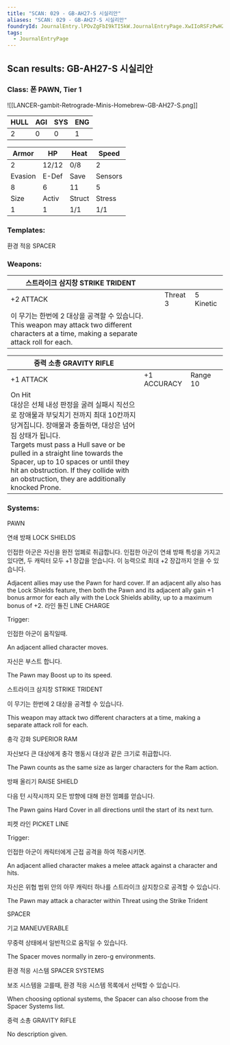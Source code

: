 ```yaml
---
title: "SCAN: 029 - GB-AH27-S 시실리안"
aliases: "SCAN: 029 - GB-AH27-S 시실리안"
foundryId: JournalEntry.lPOvZgFbI9kTI5kW.JournalEntryPage.XwIIoRSFzPwHZZxR
tags:
  - JournalEntryPage
---
```

## Scan results: GB-AH27-S 시실리안

### Class: 폰 PAWN, Tier 1

![[LANCER-gambit-Retrograde-Minis-Homebrew-GB-AH27-S.png]]

| HULL | AGI | SYS | ENG |
| --- | --- | --- | --- |
| 2 | 0 | 0 | 1 |

| Armor | HP | Heat | Speed |
| --- | --- | --- | --- |
| 2 | 12/12 | 0/8 | 2 |
| Evasion | E-Def | Save | Sensors |
| 8 | 6 | 11 | 5 |
| Size | Activ | Struct | Stress |
| 1 | 1 | 1/1 | 1/1 |

### Templates:

환경 적응 SPACER

### Weapons:

| 스트라이크 삼지창 STRIKE TRIDENT |  |  |  |
| --- | --- | --- | --- |
| +2 ATTACK |  | Threat 3 | 5 Kinetic |  |
| 이 무기는 한번에 2 대상을 공격할 수 있습니다.<br/>This weapon may attack two different characters at a time, making a separate attack roll for each. |  |  |  |  |  |

| 중력 소총 GRAVITY RIFLE |  |  |  |
| --- | --- | --- | --- |
| +1 ATTACK | +1 ACCURACY | Range 10 |  |  |
| On Hit<br/>대상은 선체 내성 판정을 굴려 실패시 직선으로 장애물과 부딪치기 전까지 최대 10칸까지 당겨집니다. 장애물과 충돌하면, 대상은 넘어짐 상태가 됩니다.<br/>Targets must pass a Hull save or be pulled in a straight line towards the Spacer, up to 10 spaces or until they hit an obstruction. If they collide with an obstruction, they are additionally knocked Prone. |  |  |  |  |  |

### Systems:

PAWN

연쇄 방패 LOCK SHIELDS

인접한 아군은 자신을 완전 엄폐로 취급합니다. 인접한 아군이 연쇄 방패 특성을 가지고 있다면, 두 캐릭터 모두 +1 장갑을 얻습니다. 이 능력으로 최대 +2 장갑까지 얻을 수 있습니다.

Adjacent allies may use the Pawn for hard cover. If an adjacent ally also has the Lock Shields feature, then both the Pawn and its adjacent ally gain +1 bonus armor for each ally with the Lock Shields ability, up to a maximum bonus of +2. 라인 돌진 LINE CHARGE

Trigger:

인접한 아군이 움직일때.

An adjacent allied character moves.

  

자신은 부스트 합니다.

The Pawn may Boost up to its speed.

스트라이크 삼지창 STRIKE TRIDENT

이 무기는 한번에 2 대상을 공격할 수 있습니다.

This weapon may attack two different characters at a time, making a separate attack roll for each.

충각 강화 SUPERIOR RAM

자신보다 큰 대상에게 충각 행동시 대상과 같은 크기로 취급합니다.

The Pawn counts as the same size as larger characters for the Ram action.

방패 올리기 RAISE SHIELD

다음 턴 시작시까지 모든 방향에 대해 완전 엄폐를 얻습니다.

The Pawn gains Hard Cover in all directions until the start of its next turn.

피켓 라인 PICKET LINE

Trigger:

인접한 아군이 캐릭터에게 근접 공격을 하여 적중시키면.

An adjacent allied character makes a melee attack against a character and hits.

  

자신은 위협 범위 안의 아무 캐릭터 하나를 스트라이크 삼지창으로 공격할 수 있습니다.

The Pawn may attack a character within Threat using the Strike Trident

SPACER

기교 MANEUVERABLE

무중력 상태에서 일반적으로 움직일 수 있습니다.

The Spacer moves normally in zero-g environments.

환경 적응 시스템 SPACER SYSTEMS

보조 시스템을 고를때, 환경 적응 시스템 목록에서 선택할 수 있습니다.

When choosing optional systems, the Spacer can also choose from the Spacer Systems list.

중력 소총 GRAVITY RIFLE

No description given.